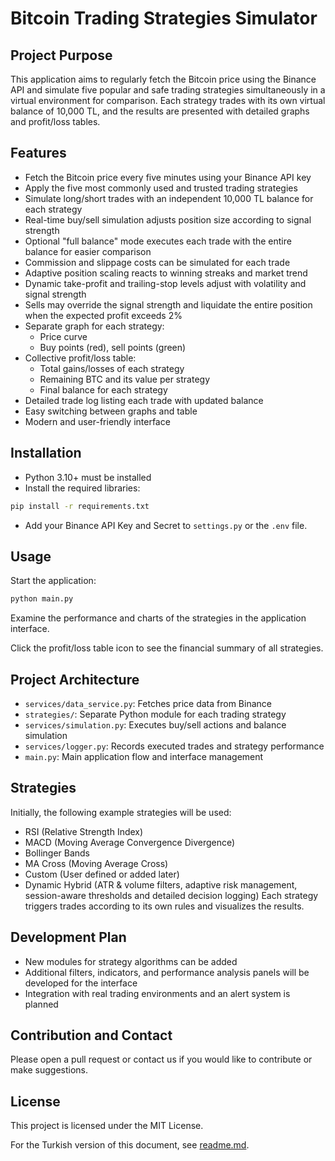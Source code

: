 # Bitcoin Trading Strategies Simulator

## Project Purpose
This application aims to regularly fetch the Bitcoin price using the Binance API and simulate five popular and safe trading strategies simultaneously in a virtual environment for comparison. Each strategy trades with its own virtual balance of 10,000 TL, and the results are presented with detailed graphs and profit/loss tables.

## Features
- Fetch the Bitcoin price every five minutes using your Binance API key
- Apply the five most commonly used and trusted trading strategies
- Simulate long/short trades with an independent 10,000 TL balance for each strategy
- Real-time buy/sell simulation adjusts position size according to signal strength
- Optional "full balance" mode executes each trade with the entire balance for easier comparison
- Commission and slippage costs can be simulated for each trade
- Adaptive position scaling reacts to winning streaks and market trend
- Dynamic take-profit and trailing-stop levels adjust with volatility and signal strength
- Sells may override the signal strength and liquidate the entire position when the expected profit exceeds 2%
- Separate graph for each strategy:
  - Price curve
  - Buy points (red), sell points (green)
- Collective profit/loss table:
  - Total gains/losses of each strategy
  - Remaining BTC and its value per strategy
  - Final balance for each strategy
- Detailed trade log listing each trade with updated balance
- Easy switching between graphs and table
- Modern and user-friendly interface

## Installation
- Python 3.10+ must be installed
- Install the required libraries:
```bash
pip install -r requirements.txt
```
- Add your Binance API Key and Secret to `settings.py` or the `.env` file.

## Usage
Start the application:
```bash
python main.py
```
Examine the performance and charts of the strategies in the application interface.

Click the profit/loss table icon to see the financial summary of all strategies.

## Project Architecture
- `services/data_service.py`: Fetches price data from Binance
- `strategies/`: Separate Python module for each trading strategy
- `services/simulation.py`: Executes buy/sell actions and balance simulation
- `services/logger.py`: Records executed trades and strategy performance
- `main.py`: Main application flow and interface management

## Strategies
Initially, the following example strategies will be used:
- RSI (Relative Strength Index)
- MACD (Moving Average Convergence Divergence)
- Bollinger Bands
- MA Cross (Moving Average Cross)
- Custom (User defined or added later)
- Dynamic Hybrid (ATR & volume filters, adaptive risk management, session-aware
  thresholds and detailed decision logging)
Each strategy triggers trades according to its own rules and visualizes the results.

## Development Plan
- New modules for strategy algorithms can be added
- Additional filters, indicators, and performance analysis panels will be developed for the interface
- Integration with real trading environments and an alert system is planned

## Contribution and Contact
Please open a pull request or contact us if you would like to contribute or make suggestions.

## License
This project is licensed under the MIT License.

For the Turkish version of this document, see [readme.md](readme.md).
